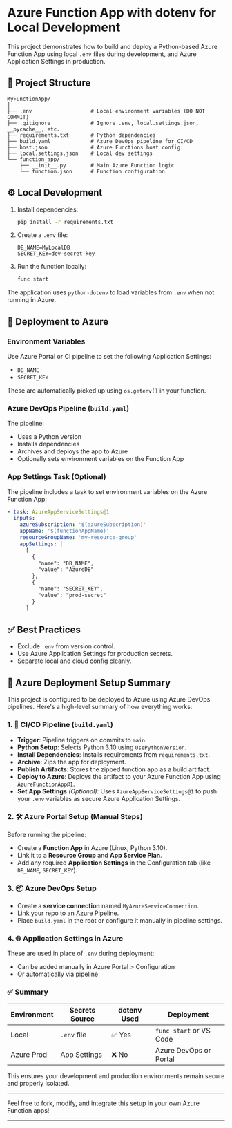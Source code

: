 # Azure Function App with dotenv for Local Development

This project demonstrates how to build and deploy a Python-based Azure Function App using local `.env` files during development, and Azure Application Settings in production.

## 📁 Project Structure

```
MyFunctionApp/
│
├── .env                   # Local environment variables (DO NOT COMMIT)
├── .gitignore             # Ignore .env, local.settings.json, __pycache__, etc.
├── requirements.txt       # Python dependencies
├── build.yaml             # Azure DevOps pipeline for CI/CD
├── host.json              # Azure Functions host config
├── local.settings.json    # Local dev settings
└── function_app/
    ├── __init__.py        # Main Azure Function logic
    └── function.json      # Function configuration
```

## ⚙️ Local Development

1. Install dependencies:
    ```bash
    pip install -r requirements.txt
    ```

2. Create a `.env` file:
    ```
    DB_NAME=MyLocalDB
    SECRET_KEY=dev-secret-key
    ```

3. Run the function locally:
    ```bash
    func start
    ```

The application uses `python-dotenv` to load variables from `.env` when not running in Azure.

## 🚀 Deployment to Azure

### Environment Variables

Use Azure Portal or CI pipeline to set the following Application Settings:
- `DB_NAME`
- `SECRET_KEY`

These are automatically picked up using `os.getenv()` in your function.

### Azure DevOps Pipeline (`build.yaml`)

The pipeline:
- Uses a Python version
- Installs dependencies
- Archives and deploys the app to Azure
- Optionally sets environment variables on the Function App

### App Settings Task (Optional)
The pipeline includes a task to set environment variables on the Azure Function App:
```yaml
- task: AzureAppServiceSettings@1
  inputs:
    azureSubscription: '$(azureSubscription)'
    appName: '$(functionAppName)'
    resourceGroupName: 'my-resource-group'
    appSettings: |
      [
        {
          "name": "DB_NAME",
          "value": "AzureDB"
        },
        {
          "name": "SECRET_KEY",
          "value": "prod-secret"
        }
      ]
```

## ✅ Best Practices

- Exclude `.env` from version control.
- Use Azure Application Settings for production secrets.
- Separate local and cloud config cleanly.

## 🧭 Azure Deployment Setup Summary

This project is configured to be deployed to Azure using Azure DevOps pipelines. Here's a high-level summary of how everything works:

### 1. 🧪 CI/CD Pipeline (`build.yaml`)
- **Trigger**: Pipeline triggers on commits to `main`.
- **Python Setup**: Selects Python 3.10 using `UsePythonVersion`.
- **Install Dependencies**: Installs requirements from `requirements.txt`.
- **Archive**: Zips the app for deployment.
- **Publish Artifacts**: Stores the zipped function app as a build artifact.
- **Deploy to Azure**: Deploys the artifact to your Azure Function App using `AzureFunctionApp@1`.
- **Set App Settings** *(Optional)*: Uses `AzureAppServiceSettings@1` to push your `.env` variables as secure Azure Application Settings.

### 2. 🛠 Azure Portal Setup (Manual Steps)
Before running the pipeline:
- Create a **Function App** in Azure (Linux, Python 3.10).
- Link it to a **Resource Group** and **App Service Plan**.
- Add any required **Application Settings** in the Configuration tab (like `DB_NAME`, `SECRET_KEY`).

### 3. 📦 Azure DevOps Setup
- Create a **service connection** named `MyAzureServiceConnection`.
- Link your repo to an Azure Pipeline.
- Place `build.yaml` in the root or configure it manually in pipeline settings.

### 4. 🌐 Application Settings in Azure
These are used in place of `.env` during deployment:
- Can be added manually in Azure Portal > Configuration
- Or automatically via pipeline

### ✅ Summary

| Environment | Secrets Source     | dotenv Used | Deployment               |
|-------------|--------------------|-------------|---------------------------|
| Local       | `.env` file        | ✅ Yes      | `func start` or VS Code   |
| Azure Prod  | App Settings       | ❌ No       | Azure DevOps or Portal    |

This ensures your development and production environments remain secure and properly isolated.

---

Feel free to fork, modify, and integrate this setup in your own Azure Function apps!


---

